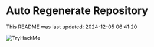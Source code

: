 # Auto Regenerate Repository

This README was last updated: 2024-12-05 06:41:20

 ![TryHackMe](https://tryhackme.com/badge/533634)